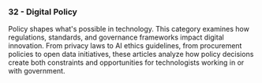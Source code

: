 ### 32 - Digital Policy

Policy shapes what's possible in technology. This category examines how regulations, standards, and governance frameworks impact digital innovation. From privacy laws to AI ethics guidelines, from procurement policies to open data initiatives, these articles analyze how policy decisions create both constraints and opportunities for technologists working in or with government.
